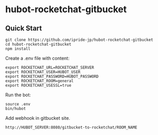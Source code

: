 # hubot-rocketchat-gitbucket

## Quick Start 
```
git clone https://github.com/ipride-jp/hubot-rocketchat-gitbucket
cd hubot-rocketchat-gitbucket
npm install
```

Create a .env file with content:
```
export ROCKETCHAT_URL=ROCKETCHAT_SERVER
export ROCKETCHAT_USER=HUBOT_USER
export ROCKETCHAT_PASSWORD=HUBOT_PASSWORD
export ROCKETCHAT_ROOM=general
export ROCKETCHAT_USESSL=true
```

Run the bot:
```
source .env
bin/hubot
```

Add webhook in gitbucket site.
```
http://HUBOT_SERVER:8080/gitbucket-to-rocketchat/ROOM_NAME
```
